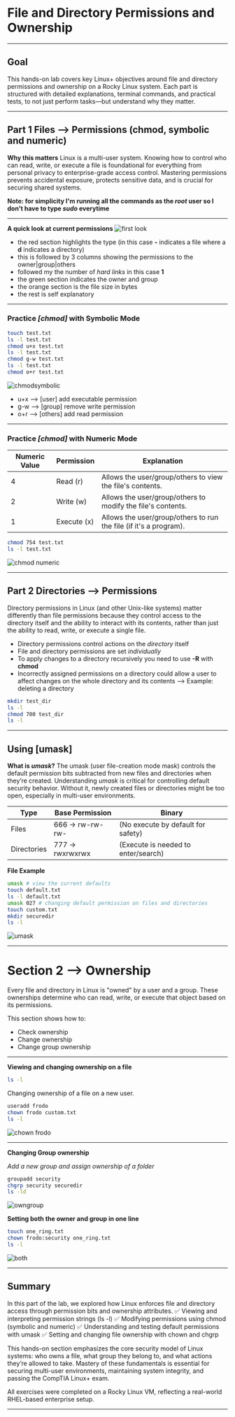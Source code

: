 # File and Directory Permissions and Ownership

---

## Goal

This hands-on lab covers key Linux+ objectives around file and directory permissions and ownership on a Rocky Linux system. Each part is structured with detailed explanations, terminal commands, and practical tests, to not just perform tasks—but understand why they matter.

---

## Part 1  Files --> Permissions (chmod, symbolic and numeric)

**Why this matters**
Linux is a multi-user system. Knowing how to control who can read, write, or execute a file is foundational for everything from personal privacy to enterprise-grade access control. Mastering permissions prevents accidental exposure, protects sensitive data, and is crucial for securing shared systems.

**Note: for simplicity I'm running all the commands as the *root* user so I don't have to type *sudo* everytime**

---

**A quick look at current permissions**
![first look](screenshots/firstlook.png)

- the red section highlights the type (in this case **-** indicates a file where a **d** indicates a directory)
- this is followed by 3 columns showing the permissions to the owner|group|others
- followed my the number of *hard links* in this case **1**
- the green section indicates the owner and group
- the orange section is the file size in bytes
- the rest is self explanatory

---

### Practice *[chmod]* with Symbolic Mode

```bash
touch test.txt
ls -l test.txt
chmod u+x test.txt
ls -l test.txt
chmod g-w test.txt
ls -l test.txt
chmod o+r test.txt
```

![chmodsymbolic](screenshots/chmodsymbolic.png)

- u+x --> [user] add executable permission
- g-w --> [group] remove write permission
- o+r --> [others] add read permission

---

### Practice *[chmod]* with Numeric Mode

| Numeric Value | Permission  | Explanation                                  |
|---------------|-------------|----------------------------------------------|
| 4             | Read (r)    | Allows the user/group/others to view the file's contents. |
| 2             | Write (w)   | Allows the user/group/others to modify the file's contents. |
| 1             | Execute (x) | Allows the user/group/others to run the file (if it's a program). |


```bash
chmod 754 test.txt
ls -l test.txt
```
![chmod numeric](screenshots/chmodnumeric.png)

---

## Part 2 Directories --> Permissions

Directory permissions in Linux (and other Unix-like systems) matter differently than file permissions because they control access to the directory itself and the ability to interact with its contents, rather than just the ability to read, write, or execute a single file.
- Directory permissions control actions on the *directory* itself
- File and directory permissions are set *individually*
- To apply changes to a directory recursively you need to use **-R** with **chmod**
- Incorrectly assigned permissions on a directory could allow a user to affect changes on the whole directory and its contents --> Example: deleting a directory

```bash
mkdir test_dir
ls -l
chmod 700 test_dir
ls -l
```

---

## Using [umask]

**What is *umask*?**
The umask (user file-creation mode mask) controls the default permission bits subtracted from new files and directories when they’re created. Understanding *umask* is critical for controlling default security behavior. Without it, newly created files or directories might be too open, especially in multi-user environments.

|Type	        |Base Permission	|Binary                             |
|-------------|-----------------|-----------------------------------|
|Files	      |666 → rw-rw-rw-	|(No execute by default for safety) |
|Directories  |777 → rwxrwxrwx	|(Execute is needed to enter/search)|

**File Example**
```bash
umask # view the current defaults
touch default.txt 
ls -l default.txt
umask 027 # changing default permission on files and directories
touch custom.txt
mkdir securedir
ls -l
```

![umask](screenshots/umask.png)

---

# Section 2 --> Ownership


Every file and directory in Linux is "owned" by a user and a group. These ownerships determine who can read, write, or execute that object based on its permissions.

This section shows how to:
- Check ownership
- Change ownership
- Change group ownership

---

**Viewing and changing ownership on a file**

```bash
ls -l
```
Changing ownership of a file on a new user. 
```bash
useradd frodo
chown frodo custom.txt
ls -l
```

![chown frodo](screenshots/chownfrodo.png)

---

**Changing Group ownership**

*Add a new group and assign ownership of a folder*

```bash
groupadd security
chgrp security securedir
ls -ld
```

![owngroup](screenshots/owngroup.png)

**Setting both the owner and group in one line**

```bash
touch one_ring.txt
chown frodo:security one_ring.txt
ls -l
```

![both](screenshots/both.png)

---

## Summary

In this part of the lab, we explored how Linux enforces file and directory access through permission bits and ownership attributes.
✅ Viewing and interpreting permission strings (ls -l)
✅ Modifying permissions using chmod (symbolic and numeric)
✅ Understanding and testing default permissions with umask
✅ Setting and changing file ownership with chown and chgrp

This hands-on section emphasizes the core security model of Linux systems: who owns a file, what group they belong to, and what actions they’re allowed to take. Mastery of these fundamentals is essential for securing multi-user environments, maintaining system integrity, and passing the CompTIA Linux+ exam.

All exercises were completed on a Rocky Linux VM, reflecting a real-world RHEL-based enterprise setup.

---
